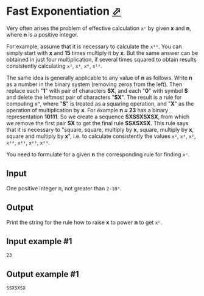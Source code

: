 # Fast Exponentiation [⬀](https://www.e-olymp.com/en/contests/9520/problems/83413)

Very often arises the problem of effective calculation `xⁿ` by given **x** and **n**, where **n** is a positive integer.

For example, assume that it is necessary to calculate the `x¹⁶`. You can simply start with **x** and **15** times multiply it by **x**. But the same answer can be obtained in just four multiplication, if several times squared to obtain results consistently calculating `x²`, `x⁴`, `x⁰`, `x¹⁶`.

The same idea is generally applicable to any value of **n** as follows. Write **n** as a number in the binary system (removing zeros from the left). Then replace each "**1**" with pair of characters **SX**, and each "**0**" with symbol **S** and delete the leftmost pair of characters "**SX**". The result is a rule for computing xⁿ, where "**S**" is treated as a squaring operation, and "**X**" as the operation of multiplication by **x**. For example **n = 23** has a binary representation **10111**. So we create a sequence **SXSSXSXSX**, from which we remove the first pair **SX** to get the final rule **SSXSXSX**. This rule says that it is necessary to "square, square, multiply by **x**, square, multiply by **x**, square and multiply by **x**", i.e. to calculate consistently the values `x²`, `x⁴`, `x⁵`, `x¹⁰`, `x¹¹`, `x²²`, `x²³`.

You need to formulate for a given **n** the corresponding rule for finding `xⁿ`.

## Input
One positive integer n, not greater than `2·10⁹`.

## Output
Print the string for the rule how to raise **x** to power **n** to get `xⁿ`.

## Input example #1
```
23
```

## Output example #1
```
SSXSXSX
```
